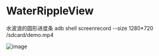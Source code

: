 # WaterRippleView
水波浪的圆形进度条
adb shell screenrecord --size 1280*720 /sdcard/demo.mp4

![image](https://github.com/Zweihui/WaterRippleView/blob/master/screenshot/ezgif.com-89184de7c8.gif)

